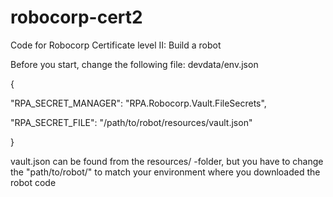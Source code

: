 # robocorp-cert2
Code for Robocorp Certificate level II: Build a robot

Before you start, change the following file:
devdata/env.json

{
  
  "RPA_SECRET_MANAGER": "RPA.Robocorp.Vault.FileSecrets",
  
  "RPA_SECRET_FILE": "/path/to/robot/resources/vault.json"

}

vault.json can be found from the resources/ -folder, but you have to change the "path/to/robot/" to match your environment where you downloaded the robot code
